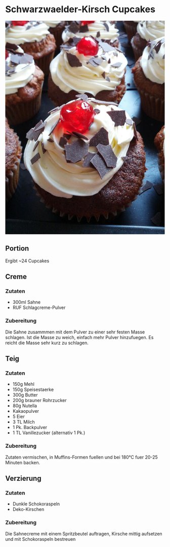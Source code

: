 # Schwarzwaelder-Kirsch Cupcakes

![Cupcakes](https://github.com/lociii/rezepte/blob/master/images/cupcakes/schwarzwaelder-kirsch.jpg)

## Portion
Ergibt ~24 Cupcakes

## Creme
### Zutaten
* 300ml Sahne
* RUF Schlagcreme-Pulver

### Zubereitung
Die Sahne zusammmen mit dem Pulver zu einer sehr festen Masse schlagen. Ist die Masse zu weich, einfach mehr Pulver hinzufuegen. Es reicht die Masse sehr kurz zu schlagen.

## Teig
### Zutaten
* 150g Mehl
* 150g Speisestaerke
* 300g Butter
* 200g brauner Rohrzucker
* 80g Nutella
* Kakaopulver
* 5 Eier
* 3 TL Milch
* 1 Pk. Backpulver
* 1 TL Vanillezucker (alternativ 1 Pk.)

### Zubereitung
Zutaten vermischen, in Muffins-Formen fuellen und bei 180°C fuer 20-25 Minuten backen.

## Verzierung
### Zutaten
* Dunkle Schokoraspeln
* Deko-Kirschen

### Zubereitung
Die Sahnecreme mit einem Spritzbeutel auftragen, Kirsche mittig aufsetzen und mit Schokoraspeln bestreuen
